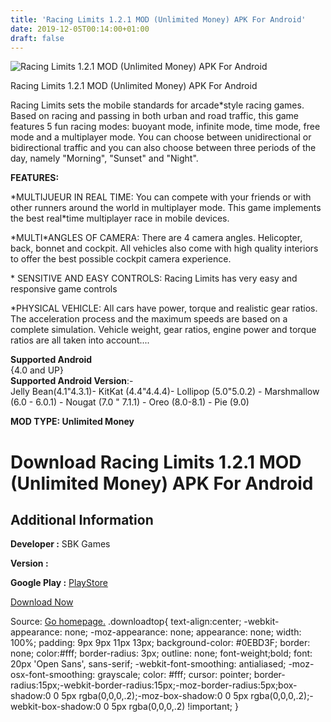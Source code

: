```yaml
---
title: 'Racing Limits 1.2.1 MOD (Unlimited Money) APK For Android'
date: 2019-12-05T00:14:00+01:00
draft: false
---
```


![Racing Limits 1.2.1 MOD (Unlimited Money) APK For Android](https://i1.wp.com/apkhome.net/wp-content/uploads/2019/12/Racing-Limits.png "Racing Limits 1.2.1 MOD (Unlimited Money) APK For Android")

  

Racing Limits 1.2.1 MOD (Unlimited Money) APK For Android

Racing Limits sets the mobile standards for arcade\*style racing games. Based on racing and passing in both urban and road traffic, this game features 5 fun racing modes: buoyant mode, infinite mode, time mode, free mode and a multiplayer mode. You can choose between unidirectional or bidirectional traffic and you can also choose between three periods of the day, namely "Morning", "Sunset" and "Night".

**FEATURES:**

\*MULTIJUEUR IN REAL TIME: You can compete with your friends or with other runners around the world in multiplayer mode. This game implements the best real\*time multiplayer race in mobile devices.

\*MULTI\*ANGLES OF CAMERA: There are 4 camera angles. Helicopter, back, bonnet and cockpit. All vehicles also come with high quality interiors to offer the best possible cockpit camera experience.

\* SENSITIVE AND EASY CONTROLS: Racing Limits has very easy and responsive game controls

\*PHYSICAL VEHICLE: All cars have power, torque and realistic gear ratios. The acceleration process and the maximum speeds are based on a complete simulation. Vehicle weight, gear ratios, engine power and torque ratios are all taken into account....

**Supported Android**  
{4.0 and UP}  
**Supported Android Version**:-  
Jelly Bean(4.1"4.3.1)- KitKat (4.4"4.4.4)- Lollipop (5.0"5.0.2) - Marshmallow (6.0 - 6.0.1) - Nougat (7.0 " 7.1.1) - Oreo (8.0-8.1) - Pie (9.0)

**MOD TYPE: Unlimited Money**

Download Racing Limits 1.2.1 MOD (Unlimited Money) APK For Android
==================================================================

Additional Information
----------------------

**Developer :** SBK Games

**Version :**

**Google Play :** [PlayStore](https://play.google.com/store/apps/details?id=com.sbkgames.RacingLimits)

  

[Download Now](https://store4app.co/post/racing-limits-1-2-1-mod-unlimited-money-apk-for-android_1575473593)

  
Source: [Go homepage.](https://store4app.co/post/racing-limits-1-2-1-mod-unlimited-money-apk-for-android_1575473593) .downloadtop{ text-align:center; -webkit-appearance: none; -moz-appearance: none; appearance: none; width: 100%; padding: 9px 9px 11px 13px; background-color: #0EBD3F; border: none; color:#fff; border-radius: 3px; outline: none; font-weight;bold; font: 20px 'Open Sans', sans-serif; -webkit-font-smoothing: antialiased; -moz-osx-font-smoothing: grayscale; color: #fff; cursor: pointer; border-radius:15px;-webkit-border-radius:15px;-moz-border-radius:5px;box-shadow:0 0 5px rgba(0,0,0,.2);-moz-box-shadow:0 0 5px rgba(0,0,0,.2);-webkit-box-shadow:0 0 5px rgba(0,0,0,.2) !important; }